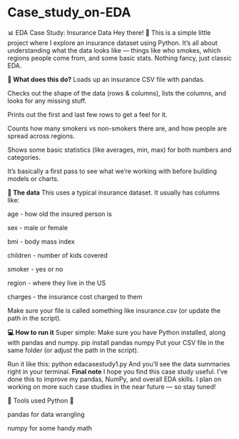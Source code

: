 # Case_study_on-EDA
📊 EDA Case Study: Insurance Data
Hey there! 👋
This is a simple little project where I explore an insurance dataset using Python. It’s all about understanding what the data looks like — things like who smokes, which regions people come from, and some basic stats. Nothing fancy, just classic EDA.

**🚀 What does this do?**
Loads up an insurance CSV file with pandas.

Checks out the shape of the data (rows & columns), lists the columns, and looks for any missing stuff.

Prints out the first and last few rows to get a feel for it.

Counts how many smokers vs non-smokers there are, and how people are spread across regions.

Shows some basic statistics (like averages, min, max) for both numbers and categories.

It’s basically a first pass to see what we’re working with before building models or charts.

**📝 The data**
This uses a typical insurance dataset. It usually has columns like:

age - how old the insured person is

sex - male or female

bmi - body mass index

children - number of kids covered

smoker - yes or no

region - where they live in the US

charges - the insurance cost charged to them

Make sure your file is called something like insurance.csv (or update the path in the script).

**💻 How to run it**
Super simple:
Make sure you have Python installed, along with pandas and numpy.
pip install pandas numpy
Put your CSV file in the same folder (or adjust the path in the script).

Run it like this:
python edacasestudy1.py
And you’ll see the data summaries right in your terminal.
**Final note**
I hope you find this case study useful.
I’ve done this to improve my pandas, NumPy, and overall EDA skills.
I plan on working on more such case studies in the near future — so stay tuned! 


🔧 Tools used
Python 🐍

pandas for data wrangling

numpy for some handy math
